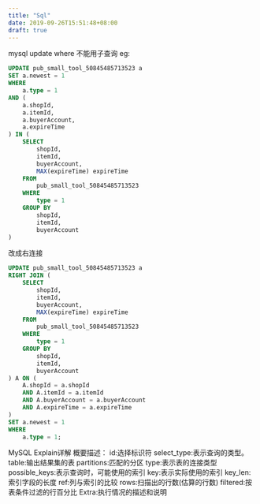 ```yaml
---
title: "Sql"
date: 2019-09-26T15:51:48+08:00
draft: true
---
```


mysql update where 不能用子查询
eg:
````sql
UPDATE pub_small_tool_50845485713523 a
SET a.newest = 1
WHERE
    a.type = 1
AND (
    a.shopId,
    a.itemId,
    a.buyerAccount,
    a.expireTime
) IN (
    SELECT
        shopId,
        itemId,
        buyerAccount,
        MAX(expireTime) expireTime
    FROM
        pub_small_tool_50845485713523
    WHERE
        type = 1
    GROUP BY
        shopId,
        itemId,
        buyerAccount
)
````
改成右连接
````sql
UPDATE pub_small_tool_50845485713523 a
RIGHT JOIN (
    SELECT
        shopId,
        itemId,
        buyerAccount,
        MAX(expireTime) expireTime
    FROM
        pub_small_tool_50845485713523
    WHERE
        type = 1
    GROUP BY
        shopId,
        itemId,
        buyerAccount
) A ON (
    A.shopId = a.shopId
    AND A.itemId = a.itemId
    AND A.buyerAccount = a.buyerAccount
    AND A.expireTime = a.expireTime
)
SET a.newest = 1
WHERE
    a.type = 1;
````
MySQL Explain详解
概要描述：
id:选择标识符
select_type:表示查询的类型。
table:输出结果集的表
partitions:匹配的分区
type:表示表的连接类型
possible_keys:表示查询时，可能使用的索引
key:表示实际使用的索引
key_len:索引字段的长度
ref:列与索引的比较
rows:扫描出的行数(估算的行数)
filtered:按表条件过滤的行百分比
Extra:执行情况的描述和说明